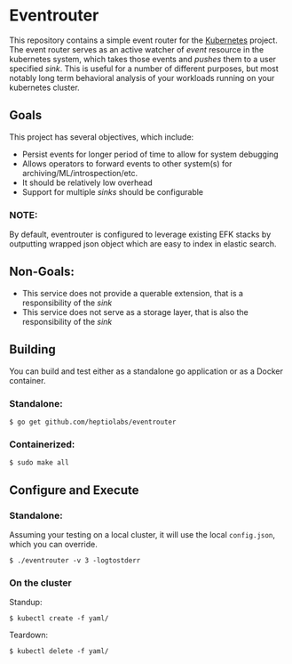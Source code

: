 # Eventrouter

This repository contains a simple event router for the [Kubernetes][kubernetes] project. The event router serves as an active watcher of _event_ resource in the kubernetes system, which takes those events and _pushes_ them to a user specified _sink_.  This is useful for a number of different purposes, but most notably long term behavioral analysis of your 
workloads running on your kubernetes cluster. 

## Goals

This project has several objectives, which include: 

* Persist events for longer period of time to allow for system debugging
* Allows operators to forward events to other system(s) for archiving/ML/introspection/etc. 
* It should be relatively low overhead
* Support for multiple _sinks_ should be configurable

### NOTE:

By default, eventrouter is configured to leverage existing EFK stacks by outputting wrapped json object which are easy to index in elastic search. 

## Non-Goals: 

* This service does not provide a querable extension, that is a responsibility of the 
_sink_
* This service does not serve as a storage layer, that is also the responsibility of the _sink_

## Building 

You can build and test either as a standalone go application or as a Docker container.

### Standalone:
```
$ go get github.com/heptiolabs/eventrouter
```  

### Containerized: 
```
$ sudo make all 
```

## Configure and Execute


### Standalone:
Assuming your testing on a local cluster, it will use the local `config.json`, which 
you can override.
```
$ ./eventrouter -v 3 -logtostderr 
```

### On the cluster 
Standup: 
```
$ kubectl create -f yaml/
```
Teardown: 
```
$ kubectl delete -f yaml/
```

[kubernetes]: https://github.com/kubernetes/kubernetes/ "Kubernetes"
